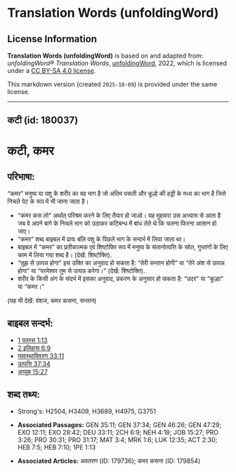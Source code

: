 # Translation Words (unfoldingWord)

## License Information

**Translation Words (unfoldingWord)** is based on and adapted from: _unfoldingWord® Translation Words_, [unfoldingWord](https://unfoldingword.org/utw), 2022, which is licensed under a [CC BY-SA 4.0 license](https://creativecommons.org/licenses/by-sa/4.0/legalcode.en).

This markdown version (created `2025-10-09`) is provided under the same license.



--------------------------------

## कटी (id: 180037)

कटी, कमर
========

परिभाषा:
--------

“कमर” मनुष्य या पशु के शरीर का वह भाग है जो अंतिम पसली और कूल्हे की हड्डी के मध्य का भाग है जिसे निचले पेट के रूप में भी जाना जाता है।

* “कमर कस लो” अर्थात् परिश्रम करने के लिए तैयार हो जाओ। यह मुहावरा उस अभ्यास से आता है जब वे अपने बागे के निचले भाग को उठाकर कटिबन्ध में बांध लेते थे कि चलना फिरना आसान हो जाए।
* “कमर” शब्द बाइबल में प्रायः बलि पशु के पिछले भाग के सन्दर्भ में लिया जाता था।
* बाइबल में “कमर” का प्रतीकात्मक एवं शिष्टोक्ति रूप में मनुष्य के संतानोत्पत्ति के स्रोत, गुप्तांगों के लिए काम में लिया गया शब्द है। (देखें: शिष्टोक्ति).
* “तुझ से उत्पन्न होगा” इस उक्ति का अनुवाद हो सकता है: “तेरी सन्तान होगी” या “तेरे अंश से उत्पन्न होगा” या “परमेश्वर तुम से उत्पन्न करेगा।” (देखें: शिष्टोक्ति).
* शरीर के किसी अंग के संदर्भ में इसका अनुवाद, प्रकरण के अनुसार हो सकता है: “उदर” या “कूल्हा” या “कमर।"

(यह भी देखें: वंशज, कमर कसना, सन्तान)

बाइबल सन्दर्भ:
--------------

* [1 पतरस 1:13](https://ref.ly/1Pet0:0)
* [2 इतिहास 6:9](https://ref.ly/2Chr0:0)
* [व्यवस्थाविवरण 33:11](https://ref.ly/Deut33:11)
* [उत्पत्ति 37:34](https://ref.ly/Gen37:34)
* [अय्यूब 15:27](https://ref.ly/Job15:27)

शब्द तथ्य:
----------

* Strong's: H2504, H3409, H3689, H4975, G3751

* **Associated Passages:** GEN 35:11; GEN 37:34; GEN 46:26; GEN 47:29; EXO 12:11; EXO 28:42; DEU 33:11; 2CH 6:9; NEH 4:18; JOB 15:27; PRO 3:26; PRO 30:31; PRO 31:17; MAT 3:4; MRK 1:6; LUK 12:35; ACT 2:30; HEB 7:5; HEB 7:10; 1PE 1:13
* **Associated Articles:** अवतरण (ID: 179736); कमर कसना (ID: 179854)

